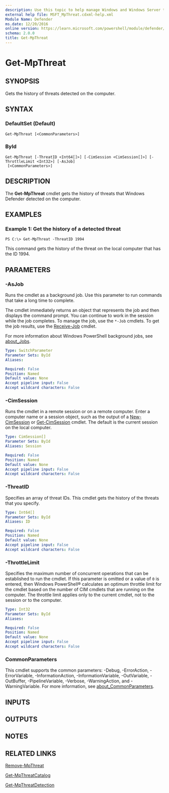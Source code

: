 ```yaml
---
description: Use this topic to help manage Windows and Windows Server technologies with Windows PowerShell.
external help file: MSFT_MpThreat.cdxml-help.xml
Module Name: Defender
ms.date: 12/20/2016
online version: https://learn.microsoft.com/powershell/module/defender/get-mpthreat?view=windowsserver2016-ps&wt.mc_id=ps-gethelp
schema: 2.0.0
title: Get-MpThreat
---
```


# Get-MpThreat

## SYNOPSIS
Gets the history of threats detected on the computer.

## SYNTAX

### DefaultSet (Default)
```
Get-MpThreat [<CommonParameters>]
```

### ById
```
Get-MpThreat [-ThreatID <Int64[]>] [-CimSession <CimSession[]>] [-ThrottleLimit <Int32>] [-AsJob]
 [<CommonParameters>]
```

## DESCRIPTION
The **Get-MpThreat** cmdlet gets the history of threats that Windows Defender detected on the computer.

## EXAMPLES

### Example 1: Get the history of a detected threat
```
PS C:\> Get-MpThreat -ThreatID 1994
```

This command gets the history of the threat on the local computer that has the ID 1994.

## PARAMETERS

### -AsJob
Runs the cmdlet as a background job. Use this parameter to run commands that take a long time to complete. 

The cmdlet immediately returns an object that represents the job and then displays the command prompt. 
You can continue to work in the session while the job completes. 
To manage the job, use the `*-Job` cmdlets. 
To get the job results, use the [Receive-Job](https://go.microsoft.com/fwlink/?LinkID=113372) cmdlet. 

For more information about Windows PowerShell background jobs, see [about_Jobs](https://go.microsoft.com/fwlink/?LinkID=113251).

```yaml
Type: SwitchParameter
Parameter Sets: ById
Aliases: 

Required: False
Position: Named
Default value: None
Accept pipeline input: False
Accept wildcard characters: False
```

### -CimSession
Runs the cmdlet in a remote session or on a remote computer. 
Enter a computer name or a session object, such as the output of a [New-CimSession](https://go.microsoft.com/fwlink/p/?LinkId=227967) or [Get-CimSession](https://go.microsoft.com/fwlink/p/?LinkId=227966) cmdlet. 
The default is the current session on the local computer.

```yaml
Type: CimSession[]
Parameter Sets: ById
Aliases: Session

Required: False
Position: Named
Default value: None
Accept pipeline input: False
Accept wildcard characters: False
```

### -ThreatID
Specifies an array of threat IDs.
This cmdlet gets the history of the threats that you specify.

```yaml
Type: Int64[]
Parameter Sets: ById
Aliases: ID

Required: False
Position: Named
Default value: None
Accept pipeline input: False
Accept wildcard characters: False
```

### -ThrottleLimit
Specifies the maximum number of concurrent operations that can be established to run the cmdlet.
If this parameter is omitted or a value of `0` is entered, then Windows PowerShell® calculates an optimum throttle limit for the cmdlet based on the number of CIM cmdlets that are running on the computer.
The throttle limit applies only to the current cmdlet, not to the session or to the computer.

```yaml
Type: Int32
Parameter Sets: ById
Aliases: 

Required: False
Position: Named
Default value: None
Accept pipeline input: False
Accept wildcard characters: False
```

### CommonParameters
This cmdlet supports the common parameters: -Debug, -ErrorAction, -ErrorVariable, -InformationAction, -InformationVariable, -OutVariable, -OutBuffer, -PipelineVariable, -Verbose, -WarningAction, and -WarningVariable. For more information, see [about_CommonParameters](https://go.microsoft.com/fwlink/?LinkID=113216).

## INPUTS

## OUTPUTS

## NOTES

## RELATED LINKS

[Remove-MpThreat](./Remove-MpThreat.md)

[Get-MpThreatCatalog](./Get-MpThreatCatalog.md)

[Get-MpThreatDetection](./Get-MpThreatDetection.md)

